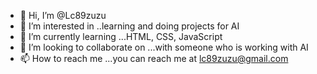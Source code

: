 - 👋 Hi, I’m @Lc89zuzu
- 👀 I’m interested in ..learning and doing projects for AI
- 🌱 I’m currently learning ...HTML, CSS, JavaScript
- 💞️ I’m looking to collaborate on ...with someone who is working with AI
- 📫 How to reach me ...you can reach me at lc89zuzu@gmail.com

<!---
Lc89zuzu/Lc89zuzu is a ✨ special ✨ repository because its `README.md` (this file) appears on your GitHub profile.
You can click the Preview link to take a look at your changes.
--->
